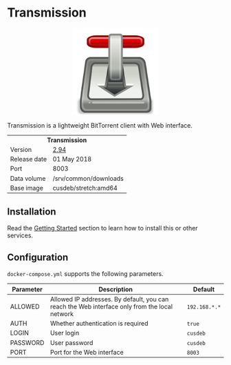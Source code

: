 # Transmission

<p align="center">
    <img src="logo.png" width="200">
</p>

Transmission is a lightweight BitTorrent client with Web interface.

<table>
  <tr>
    <td align="center" colspan="2"><b>Transmission</b></td>
  </tr>
  <tr>
    <td>Version</td>
    <td><a href="https://github.com/transmission/transmission/releases/tag/2.94">2.94</a></td>
  </tr>
  <tr>
    <td>Release date</td>
    <td>01 May 2018</td>
  </tr>
  <tr>
    <td>Port</td>
    <td>8003</td>
  </tr>
  <tr>
    <td>Data volume</td>
    <td>/srv/common/downloads</td>
  </tr>
  <tr>
    <td valign="top">Base image</td>
    <td>cusdeb/stretch:amd64</td>
  </tr>
</table>

## Installation

Read the [Getting Started](https://github.com/tolstoyevsky/mmb#getting-started) section to learn how to install this or other services.

## Configuration

`docker-compose.yml` supports the following parameters.

| Parameter | Description | Default |
| --- | --- | --- |
| ALLOWED  | Allowed IP addresses. By default, you can reach the Web interface only from the local network | `192.168.*.*` |
| AUTH     | Whether authentication is required                                                            | `true` |
| LOGIN    | User login                                                                                    | `cusdeb` |
| PASSWORD | User password                                                                                 | `cusdeb` |
| PORT     | Port for the Web interface                                                                    | `8003` |
